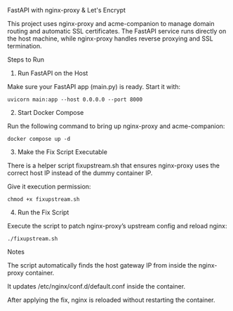 FastAPI with nginx-proxy & Let's Encrypt

This project uses nginx-proxy and acme-companion to manage domain routing and automatic SSL certificates.
The FastAPI service runs directly on the host machine, while nginx-proxy handles reverse proxying and SSL termination.

Steps to Run
1. Run FastAPI on the Host

Make sure your FastAPI app (main.py) is ready.
Start it with:

```
uvicorn main:app --host 0.0.0.0 --port 8000
```

2. Start Docker Compose

Run the following command to bring up nginx-proxy and acme-companion:

```
docker compose up -d
```

3. Make the Fix Script Executable

There is a helper script fixupstream.sh that ensures nginx-proxy uses the correct host IP instead of the dummy container IP.

Give it execution permission:

```
chmod +x fixupstream.sh
```

4. Run the Fix Script

Execute the script to patch nginx-proxy’s upstream config and reload nginx:

```
./fixupstream.sh
```

Notes

The script automatically finds the host gateway IP from inside the nginx-proxy container.

It updates /etc/nginx/conf.d/default.conf inside the container.

After applying the fix, nginx is reloaded without restarting the container.